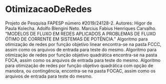 # OtimizacaoDeRedes
Projeto de Pesquisa FAPESP número  #2019/24128-2.
Autores: Higor de Paula Kolecha. Adolfo Blengini Neto. Marcius Fabius Henriques Carvalho.
"MODELOS DE FLUXO EM REDES APLICADOS A PROBLEMAS DE FLUXO ÓTIMO DE CORRENTE EM SISTEMAS DE POTÊNCIA."
Algoritmo para otimização de redes por função objetivo linear encontra-se na pasta FCCC, assim como os arquivos de entrada para teste do mesmo.
Algoritmo para otimização de redes por função objetivo quadrática encontra-se na pasta FOCA, assim como os arquivos de entrada para teste do mesmo.
Algoritmo para otimização de redes por função objetivo quadrática com opção de manobra, ou contingência, encontra-se na pasta FOCAC, assim como os arquivos de entrada para teste do mesmo.